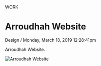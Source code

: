 <p class="type">WORK</p>

# Arroudhah Website

<p class="meta">Design  /  Monday, March 18, 2019 12:28:41pm</p>

Arroudhah Website.

![Arroudhah Website](https://farooq-agent.web.app/assets/images/works/large/LqsoQHxf_work_image.jpg)
